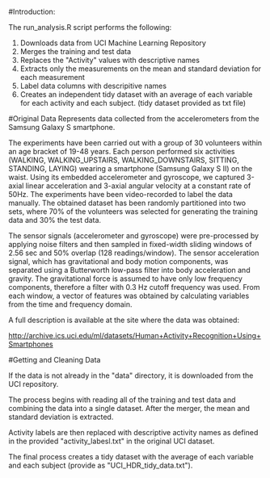 #Introduction:

The run_analysis.R script performs the following:

1. Downloads data from UCI Machine Learning Repository
2. Merges the training and test data
3. Replaces the "Activity" values with descriptive names
4. Extracts only the measurements on the mean and standard deviation for each measurement
5. Label data columns with descripitive names
6. Creates an independent tidy dataset with an average of each variable for each activity and each subject.  (tidy dataset provided as txt file)

#Original Data
Represents data collected from the accelerometers from the Samsung Galaxy S smartphone. 

The experiments have been carried out with a group of 30 volunteers within an age bracket of 19-48 years. Each person performed six activities (WALKING, WALKING_UPSTAIRS, WALKING_DOWNSTAIRS, SITTING, STANDING, LAYING) wearing a smartphone (Samsung Galaxy S II) on the waist. Using its embedded accelerometer and gyroscope, we captured 3-axial linear acceleration and 3-axial angular velocity at a constant rate of 50Hz. The experiments have been video-recorded to label the data manually. The obtained dataset has been randomly partitioned into two sets, where 70% of the volunteers was selected for generating the training data and 30% the test data. 

The sensor signals (accelerometer and gyroscope) were pre-processed by applying noise filters and then sampled in fixed-width sliding windows of 2.56 sec and 50% overlap (128 readings/window). The sensor acceleration signal, which has gravitational and body motion components, was separated using a Butterworth low-pass filter into body acceleration and gravity. The gravitational force is assumed to have only low frequency components, therefore a filter with 0.3 Hz cutoff frequency was used. From each window, a vector of features was obtained by calculating variables from the time and frequency domain. 

A full description is available at the site where the data was obtained: 

http://archive.ics.uci.edu/ml/datasets/Human+Activity+Recognition+Using+Smartphones

#Getting and Cleaning Data

If the data is not already in the "data" directory, it is downloaded from the UCI repository.

The process begins with reading all of the training and test data and combining the data into a single dataset.  After the merger, the mean and standard deviation is extracted.

Activity labels are then replaced with descriptive activity names as defined in the provided "activity_labesl.txt" in the original UCI dataset.

The final process creates a tidy dataset with the average of each variable and each subject (provide as "UCI_HDR_tidy_data.txt").